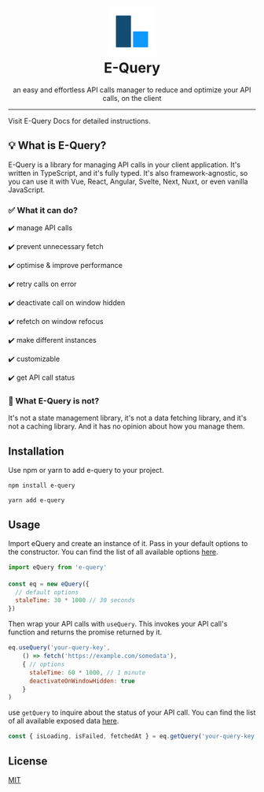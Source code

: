 <h1 align="center" >
<img src="docs/public/logo.png" width="100" height="100" />
<br />
E-Query
</h1>

<p align="center">an easy and effortless API calls manager to reduce and optimize your API calls, on the client</p>

***

Visit E-Query Docs for detailed instructions.

## 💡 What is E-Query?

E-Query is a library for managing API calls in your client application. It's written in TypeScript, and it's fully typed. It's also framework-agnostic, so you can use it with Vue, React, Angular, Svelte, Next, Nuxt, or even vanilla JavaScript.

### ✅ What it can do?

✔️ manage API calls

✔️ prevent unnecessary fetch

✔️ optimise & improve performance

✔️ retry calls on error

✔️ deactivate call on window hidden

✔️ refetch on window refocus

✔️ make different instances

✔️ customizable

✔️ get API call status

### 🤔 What E-Query is not?

It's not a state management library, it's not a data fetching library, and it's not a caching library. And it has no opinion about how you manage them.

## Installation
Use npm or yarn to add e-query to your project.

```npm
npm install e-query
```

```yarn
yarn add e-query
```

## Usage
Import eQuery and create an instance of it. Pass in your default options to the constructor.
You can find the list of all available options [here](/options).

```js
import eQuery from 'e-query'

const eq = new eQuery({
  // default options
  staleTime: 30 * 1000 // 30 seconds  
})
```

Then wrap your API calls with `useQuery`. This invokes your API call's function and returns the promise returned by it.

```js
eq.useQuery('your-query-key',
    () => fetch('https://example.com/somedata'),
    { // options
      staleTime: 60 * 1000, // 1 minute
      deactivateOnWindowHidden: true  
    }
)
```

use `getQuery` to inquire about the status of your API call.
You can find the list of all available exposed data [here](/get-query#exposed-data).

```js
const { isLoading, isFailed, fetchedAt } = eq.getQuery('your-query-key')
```


## License

[MIT](http://opensource.org/licenses/MIT)
